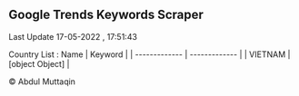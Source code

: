 

## Google Trends Keywords Scraper 
 
Last Update 17-05-2022 , 17:51:43

Country List :
 Name  | Keyword |
| ------------- | ------------- |
| VIETNAM | [object Object] |



© Abdul Muttaqin 
